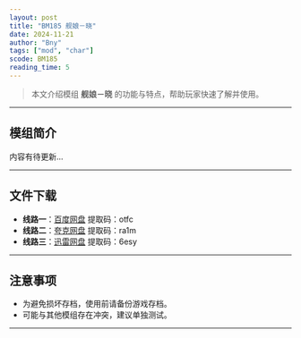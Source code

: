 ```yaml
---
layout: post
title: "BM185 舰娘－晓"
date: 2024-11-21
author: "Bny"
tags: ["mod", "char"]
scode: BM185
reading_time: 5
---
```


> 本文介绍模组 **舰娘－晓** 的功能与特点，帮助玩家快速了解并使用。

---

## 模组简介

内容有待更新...

---


## 文件下载
- **线路一**：[百度网盘](https://pan.baidu.com/s/1S43oBv3r5fujjFDNVppASw?pwd=otfc)  提取码：otfc  
- **线路二**：[夸克网盘](https://pan.quark.cn/s/876f14ade92e?pwd=ra1m)  提取码：ra1m  
- **线路三**：[迅雷网盘](https://pan.xunlei.com/s/VOCCbi3-6sqZE1VwS0eTI1izA1?pwd=6esy)  提取码：6esy  

---

## 注意事项
- 为避免损坏存档，使用前请备份游戏存档。
- 可能与其他模组存在冲突，建议单独测试。

---

